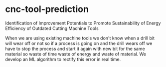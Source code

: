 # cnc-tool-prediction
Identification of Improvement Potentials to Promote Sustainability of Energy  Efficiency of Outdated Cutting Machine Tools 

When we are using existing machine tools we don't know when a
drill bit will wear off or not so if a process is going on and the drill
wears off we have to stop the process and start it again with new
bit for the same material so waste of time waste of energy and
waste of material. We develop an ML algorithm to rectify this error in real time.

